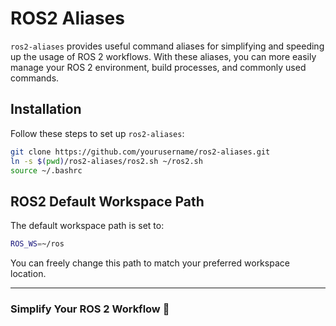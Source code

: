 # ROS2 Aliases

`ros2-aliases` provides useful command aliases for simplifying and speeding up the usage of ROS 2 workflows. With these aliases, you can more easily manage your ROS 2 environment, build processes, and commonly used commands.

## Installation

Follow these steps to set up `ros2-aliases`:

```sh
git clone https://github.com/yourusername/ros2-aliases.git
ln -s $(pwd)/ros2-aliases/ros2.sh ~/ros2.sh
source ~/.bashrc
```

## ROS2 Default Workspace Path

The default workspace path is set to:

```sh
ROS_WS=~/ros
```

You can freely change this path to match your preferred workspace location.

---

### Simplify Your ROS 2 Workflow 🚀

